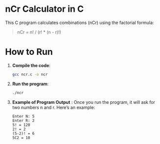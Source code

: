 # nCr Calculator in C

This C program calculates combinations (nCr) using the factorial formula:

> nCr = n! / (r! * (n - r)!)


# How to Run

1. **Compile the code**:
   ```bash
   gcc ncr.c -o ncr
2. **Run the program**:
   ```bash
   ./ncr
3. **Example of Program Output** :
   Once you run the program, it will ask for two numbers n and r. Here’s an example:
   ```baash
   Enter N: 5
   Enter R: 2
   5! = 120
   2! = 2
   (5-2)! = 6
   5C2 = 10
   
 




